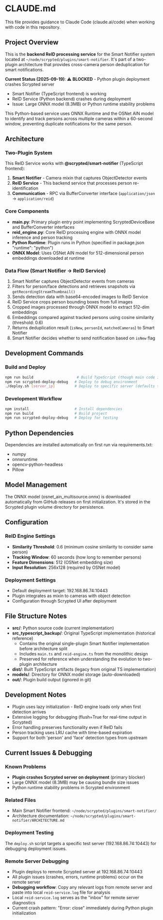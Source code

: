 # CLAUDE.md

This file provides guidance to Claude Code (claude.ai/code) when working with code in this repository.

## Project Overview

This is the **backend ReID processing service** for the Smart Notifier system located at `~/node/scrypted/plugins/smart-notifier`. It's part of a two-plugin architecture that provides cross-camera person deduplication for smart notifications.

**Current Status (2025-09-19)**: ⚠️ **BLOCKED** - Python plugin deployment crashes Scrypted server
- Smart Notifier (TypeScript frontend) is working
- ReID Service (Python backend) crashes during deployment
- Issue: Large ONNX model (8.3MB) or Python runtime stability problems

This Python-based service uses ONNX Runtime and the OSNet AIN model to identify and track persons across multiple cameras within a 60-second window, preventing duplicate notifications for the same person.

## Architecture

### Two-Plugin System

This ReID Service works with **@scrypted/smart-notifier** (TypeScript frontend):

1. **Smart Notifier** - Camera mixin that captures ObjectDetector events
2. **ReID Service** - This backend service that processes person re-identification
3. **Communication** - RPC via BufferConverter interface (`application/json` → `application/reid`)

### Core Components

- **main.py**: Primary plugin entry point implementing ScryptedDeviceBase and BufferConverter interfaces
- **reid_engine.py**: Core ReID processing engine with ONNX model inference and person tracking
- **Python Runtime**: Plugin runs in Python (specified in package.json "runtime": "python")
- **ONNX Model**: Uses OSNet AIN model for 512-dimensional person embeddings downloaded at runtime

### Data Flow (Smart Notifier → ReID Service)

1. Smart Notifier captures ObjectDetector events from cameras
2. Filters for person/face detections and retrieves snapshots via `getRecordingStreamThumbnail()`
3. Sends detection data with base64-encoded images to ReID Service
4. ReID Service crops person bounding boxes from full images
5. Cropped images processed through ONNX model to extract 512-dim embeddings
6. Embeddings compared against tracked persons using cosine similarity (threshold: 0.6)
7. Returns deduplication result (`isNew`, `personId`, `matchedCameras`) to Smart Notifier
8. Smart Notifier decides whether to send notification based on `isNew` flag

## Development Commands

### Build and Deploy
```bash
npm run build                    # Build TypeScript (though main code is Python)
npm run scrypted-deploy-debug   # Deploy to debug environment
./deploy.sh [server_ip]         # Deploy to specific server (defaults to 192.168.86.74)
```

### Development Workflow
```bash
npm install                     # Install dependencies
npm run build                   # Build project
npm run scrypted-deploy-debug   # Deploy for testing
```

## Python Dependencies

Dependencies are installed automatically on first run via requirements.txt:
- numpy
- onnxruntime
- opencv-python-headless
- Pillow

## Model Management

The ONNX model (osnet_ain_multisource.onnx) is downloaded automatically from GitHub releases on first initialization. It's stored in the Scrypted plugin volume directory for persistence.

## Configuration

### ReID Engine Settings
- **Similarity Threshold**: 0.6 (minimum cosine similarity to consider same person)
- **Tracking Window**: 60 seconds (how long to remember persons)
- **Feature Dimensions**: 512 (OSNet embedding size)
- **Input Resolution**: 256x128 (required by OSNet model)

### Deployment Settings
- Default deployment target: 192.168.86.74:10443
- Plugin integrates as mixin to cameras with object detection
- Configuration through Scrypted UI after deployment

## File Structure Notes

- **src/**: Python source code (current implementation)
- **src_typescript_backup/**: Original TypeScript implementation (historical reference)
  - Contains the original single-plugin Smart Notifier implementation before architecture split
  - Includes `main.ts` and `reid-engine.ts` from the monolithic design
  - Preserved for reference when understanding the evolution to two-plugin architecture
- **dist/**: Built TypeScript artifacts (legacy from original TS implementation)
- **models/**: Directory for ONNX model storage (auto-downloaded)
- **out/**: Plugin build output (ignored in git)

## Development Notes

- Plugin uses lazy initialization - ReID engine loads only when first detection arrives
- Extensive logging for debugging (flush=True for real-time output in Scrypted)
- Error handling preserves functionality even if ReID fails
- Person tracking uses LRU cache with time-based expiration
- Support for both 'person' and 'face' detection types from upstream

## Current Issues & Debugging

### Known Problems
- **Plugin crashes Scrypted server on deployment** (primary blocker)
- Large ONNX model (8.3MB) may be causing bundle size issues
- Python runtime stability problems in Scrypted environment

### Related Files
- Main Smart Notifier frontend: `~/node/scrypted/plugins/smart-notifier/`
- Architecture documentation: `~/node/scrypted/plugins/smart-notifier/ARCHITECTURE.md`

### Deployment Testing
The `deploy.sh` script targets a specific test server (192.168.86.74:10443) for debugging deployment issues.

### Remote Server Debugging
- Plugin deploys to remote Scrypted server at 192.168.86.74:10443
- All plugin issues (crashes, errors, runtime problems) occur on the remote server
- **Debugging workflow**: Copy any relevant logs from remote server and paste into local `reid-service.log` file for analysis
- Local `reid-service.log` serves as the "inbox" for remote server diagnostics
- Current crash pattern: "Error: close" immediately during Python plugin initialization